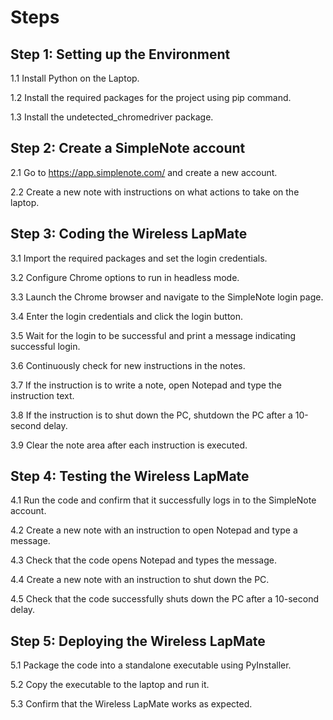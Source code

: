 # Steps
## Step 1: Setting up the Environment

1.1 Install Python on the Laptop.

1.2 Install the required packages for the project using pip command.

1.3 Install the undetected_chromedriver package.

## Step 2: Create a SimpleNote account

2.1 Go to https://app.simplenote.com/ and create a new account.

2.2 Create a new note with instructions on what actions to take on the laptop.

## Step 3: Coding the Wireless LapMate

3.1 Import the required packages and set the login credentials.

3.2 Configure Chrome options to run in headless mode.

3.3 Launch the Chrome browser and navigate to the SimpleNote login page.

3.4 Enter the login credentials and click the login button.

3.5 Wait for the login to be successful and print a message indicating successful login.

3.6 Continuously check for new instructions in the notes.

3.7 If the instruction is to write a note, open Notepad and type the instruction text.

3.8 If the instruction is to shut down the PC, shutdown the PC after a 10-second delay.

3.9 Clear the note area after each instruction is executed.

## Step 4: Testing the Wireless LapMate

4.1 Run the code and confirm that it successfully logs in to the SimpleNote account.

4.2 Create a new note with an instruction to open Notepad and type a message.

4.3 Check that the code opens Notepad and types the message.

4.4 Create a new note with an instruction to shut down the PC.

4.5 Check that the code successfully shuts down the PC after a 10-second delay.

## Step 5: Deploying the Wireless LapMate

5.1 Package the code into a standalone executable using PyInstaller.

5.2 Copy the executable to the laptop and run it.

5.3 Confirm that the Wireless LapMate works as expected.
